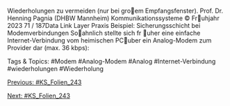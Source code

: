 Wiederholungen zu vermeiden (nur bei groem Empfangsfenster).
Prof. Dr. Henning Pagnia (DHBW Mannheim) Kommunikationssysteme © Fruhjahr 2023 71 / 187Data Link Layer Praxis
Beispiel: Sicherungsschicht bei Modemverbindungen
Soahnlich stellte sich fr uher eine einfache Internet-Verbindung vom heimischen
PCuber ein Analog-Modem zum Provider dar (max. 36 kbps):

   Tags & Topics:
   #Modem
   #Analog-Modem
   #Analog
   #Internet-Verbindung
   #wiederholungen
   #Wiederholung

[Previous: #KS_Folien_243](KS_Folien_243.md)

[Next: #KS_Folien_243](KS_Folien_243.md)